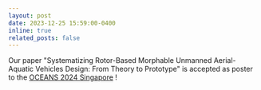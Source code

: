 ```yaml
---
layout: post
date: 2023-12-25 15:59:00-0400
inline: true
related_posts: false
---
```


Our paper "Systematizing Rotor-Based Morphable Unmanned Aerial-Aquatic Vehicles Design: From Theory to Prototype" is accepted as poster to the [OCEANS 2024 Singapore](https://singapore24.oceansconference.org/) !
